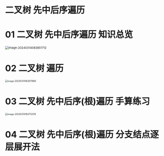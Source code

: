 # 二叉树 先中后序遍历



# 01 二叉树 先中后序遍历 知识总览

<img src="https://cvp.oss-cn-shanghai.aliyuncs.com/picgo/202403140838979.png" alt="image-20240314083851712" style="zoom: 67%;" />

# 02 二叉树 遍历

<img src="https://cvp.oss-cn-shanghai.aliyuncs.com/picgo/202403141626925.png" alt="image-20240314162617668" style="zoom:50%;" />

# 03 二叉树 先中后序(根)遍历 手算练习

<img src="https://cvp.oss-cn-shanghai.aliyuncs.com/picgo/202403141847403.png" alt="image-20240314184712078" style="zoom:50%;" />

# 04 二叉树 先中后序(根)遍历 分支结点逐层展开法

